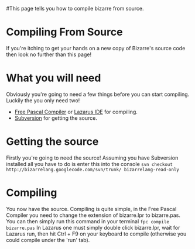 #This page tells you how to compile bizarre from source.

# Compiling From Source #

If you're itching to get your hands on a new copy of Bizarre's source code then look no further than this page!


# What you will need #

Obviously you're going to need a few things before you can start compiling. Luckily the you only need two!

  * [Free Pascal Compiler](http://freepascal.org/) or [Lazarus IDE](http://lazarus.freepascal.org/) for compiling.
  * [Subversion](http://subversion.apache.org/) for getting the source.
# Getting the source #

Firstly you're going to need the source! Assuming you have Subversion installed all you have to do is enter this into the console `svn checkout http://bizarrelang.googlecode.com/svn/trunk/ bizarrelang-read-only`

# Compiling #

You now have the source. Compiling is quite simple, in the Free Pascal Compiler you need to change the extension of bizarre.lpr to bizarre.pas. You can then simply run this command in your terminal `fpc compile bizarre.pas` In Lazarus one must simply double click bizarre.lpr, wait for Lazarus run, then hit Ctrl + F9 on your keyboard to compile (otherwise you could compile under the 'run' tab).